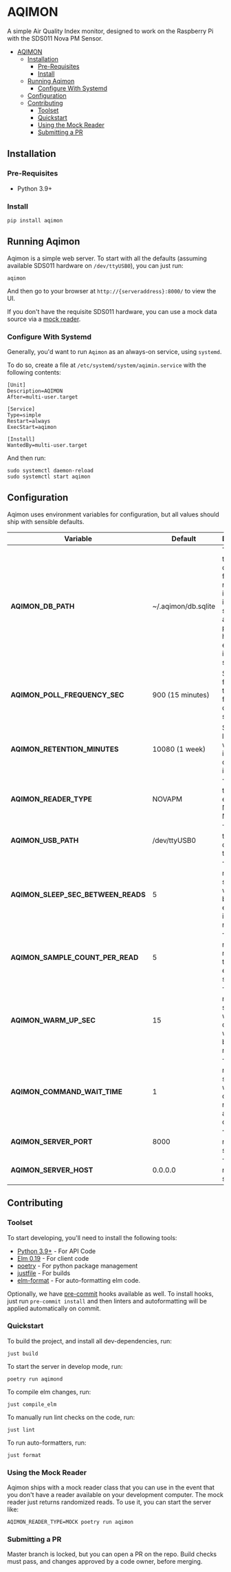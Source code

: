 # AQIMON

A simple Air Quality Index monitor, designed to work on the Raspberry Pi with the SDS011 Nova PM Sensor.

- [AQIMON](#aqimon)
  - [Installation](#installation)
    - [Pre-Requisites](#pre-requisites)
    - [Install](#install)
  - [Running Aqimon](#running-aqimon)
    - [Configure With Systemd](#configure-with-systemd)
  - [Configuration](#configuration)
  - [Contributing](#contributing)
    - [Toolset](#toolset)
    - [Quickstart](#quickstart)
    - [Using the Mock Reader](#using-the-mock-reader)
    - [Submitting a PR](#submitting-a-pr)

## Installation

### Pre-Requisites

- Python 3.9+

### Install

```commandline
pip install aqimon
```

## Running Aqimon

Aqimon is a simple web server.  To start with all the defaults (assuming available SDS011 hardware on `/dev/ttyUSB0`), you can just run:

```commandline
aqimon
```

And then go to your browser at `http://{serveraddress}:8000/` to view the UI.

If you don't have the requisite SDS011 hardware, you can use a mock data source via a [mock reader](#using-the-mock-reader).

### Configure With Systemd

Generally, you'd want to run `Aqimon` as an always-on service, using `systemd`.

To do so, create a file at `/etc/systemd/system/aqimin.service` with the following contents:

```text
[Unit]
Description=AQIMON
After=multi-user.target

[Service]
Type=simple
Restart=always
ExecStart=aqimon

[Install]
WantedBy=multi-user.target
```

And then run:

```commandline
sudo systemctl daemon-reload
sudo systemctl start aqimon
```

## Configuration

Aqimon uses environment variables for configuration, but all values should ship with sensible defaults.

| Variable                           | Default             | Description                                                                                                                       |
|------------------------------------|---------------------|-----------------------------------------------------------------------------------------------------------------------------------|
| **AQIMON_DB_PATH**                 | ~/.aqimon/db.sqlite | The path to the database file, where read information is stored. It should be an absolute path; user home expansion is supported. |
| **AQIMON_POLL_FREQUENCY_SEC**      | 900 (15 minutes)    | Sets how frequently to read from the device, in seconds.                                                                          |
| **AQIMON_RETENTION_MINUTES**       | 10080 (1 week)      | Sets how long data will be kept in the database, in minutes.                                                                      |
| **AQIMON_READER_TYPE**             | NOVAPM              | The reader type to use, either NOVAPM or MOCK.                                                                                    |
| **AQIMON_USB_PATH**                | /dev/ttyUSB0        | The path to the USB device for the sensor.                                                                                        |
| **AQIMON_SLEEP_SEC_BETWEEN_READS** | 5                   | The number of seconds to wait for between each read in a set of reads.                                                            |
| **AQIMON_SAMPLE_COUNT_PER_READ**   | 5                   | The number of reads to take with each sample.                                                                                     |
| **AQIMON_WARM_UP_SEC**             | 15                  | The number of seconds to wait for the device to warm up before reading.                                                           |
| **AQIMON_COMMAND_WAIT_TIME**       | 1                   | The number of seconds to wait for the device respond to a command.                                                                |
| **AQIMON_SERVER_PORT**             | 8000                | The port to run the server on.                                                                                                    |
| **AQIMON_SERVER_HOST**             | 0.0.0.0             | The host to run the server on.                                                                                                    |

## Contributing

### Toolset

To start developing, you'll need to install the following tools:

- [Python 3.9+](https://www.python.org/) - For API Code
- [Elm 0.19](https://elm-lang.org/) - For client code
- [poetry](https://python-poetry.org/) - For python package management
- [justfile](https://github.com/casey/just) - For builds
- [elm-format](https://github.com/avh4/elm-format) - For auto-formatting elm code.

Optionally, we have [pre-commit](https://pre-commit.com/) hooks available as well.  To install hooks, just run
`pre-commit install` and then linters and autoformatting will be applied automatically on commit.

### Quickstart

To build the project, and install all dev-dependencies, run:

```commandline
just build
```

To start the server in develop mode, run:

```commandline
poetry run aqimond
```

To compile elm changes, run:

```commandline
just compile_elm
```

To manually run lint checks on the code, run:

```commandline
just lint
```

To run auto-formatters, run:

```commandline
just format
```

### Using the Mock Reader

Aqimon ships with a mock reader class that you can use in the event that you don't have a reader available on your
development computer.  The mock reader just returns randomized reads.  To use it, you can start the server like:

```commandline
AQIMON_READER_TYPE=MOCK poetry run aqimon
```

### Submitting a PR

Master branch is locked, but you can open a PR on the repo.  Build checks must pass, and changes approved by a code
owner, before merging.

